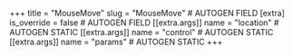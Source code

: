 +++
title = "MouseMove"
slug = "MouseMove" # AUTOGEN FIELD
[extra]
is_override = false # AUTOGEN FIELD
[[extra.args]]
name = "location" # AUTOGEN STATIC
[[extra.args]]
name = "control" # AUTOGEN STATIC
[[extra.args]]
name = "params" # AUTOGEN STATIC
+++